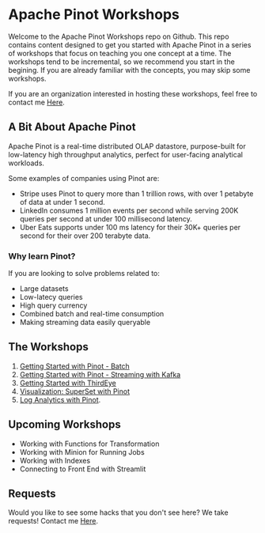 # Apache Pinot Workshops

Welcome to the Apache Pinot Workshops repo on Github.  This repo contains content designed to get you started with Apache Pinot in a series of workshops that focus on teaching you one concept at a time.  The workshops tend to be incremental, so we recommend you start in the begining.  If you are already familiar with the concepts, you may skip some workshops.

If you are an organization interested in hosting these workshops, feel free to contact me [Here](https://stree.ai/slack).

## A Bit About Apache Pinot

Apache Pinot is a real-time distributed OLAP datastore, purpose-built for low-latency high throughput analytics, perfect for user-facing analytical workloads.

Some examples of companies using Pinot are:

- Stripe uses Pinot to query more than 1 trillion rows, with over 1 petabyte of data at under 1 second.
- LinkedIn consumes 1 million events per second while serving 200K queries per second at under 100 millisecond latency.
- Uber Eats supports under 100 ms latency for their 30K+ queries per second for their over 200 terabyte data.

### Why learn Pinot?

If you are looking to solve problems related to:

- Large datasets
- Low-latecy queries
- High query currency
- Combined batch and real-time consumption
- Making streaming data easily queryable

## The Workshops

1. [Getting Started with Pinot - Batch](/GettingStartedBatch/)
2. [Getting Started with Pinot - Streaming with Kafka](/GettingStartedKafka/)
3. [Getting Started with ThirdEye](/GettingStartedThirdEye/)
4. [Visualization: SuperSet with Pinot](/SuperSetVisualization/)
5. [Log Analytics with Pinot](/LogAnalytics).

## Upcoming Workshops

- Working with Functions for Transformation
- Working with Minion for Running Jobs
- Working with Indexes
- Connecting to Front End with Streamlit

## Requests

Would you like to see some hacks that you don't see here?  We take requests!  Contact me [Here](https://stree.ai/slack).

